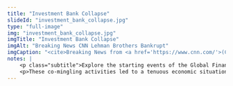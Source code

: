 ```yaml
--- 
title: "Investment Bank Collapse"
slideId: "investment_bank_collapse.jpg"
type: "full-image"
img: "investment_bank_collapse.jpg"
imgTitle: "Investment Bank Collapse"
imgAlt: "Breaking News CNN Lehman Brothers Bankrupt"
imgCaption: "<cite>Breaking News from <a href='https://www.cnn.com/'>(CNN)</a></cite>"
notes: | 
    <p class="subtitle">Explore the starting events of the Global Financial Crisis.</p>
    <p>These co-mingling activities led to a tenuous economic situation which would lead to the global financial crisis just eight years later. Investment banks started going under, starting with Lehmann Brothers. Many other investment banks followed suit, collapsing the economy in terrible fashion. </p>
---
```

